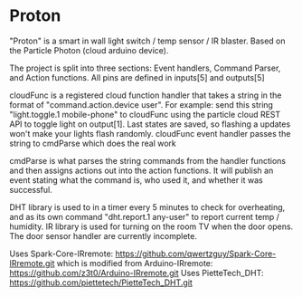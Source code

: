 # Proton
"Proton" is a smart in wall light switch / temp sensor / IR blaster. Based on the Particle Photon (cloud arduino device).

The project is split into three sections:
Event handlers, Command Parser, and Action functions.
All pins are defined in inputs[5] and outputs[5]

cloudFunc is a registered cloud function handler that takes a string in the format of "command.action.device user". For example: send this string "light.toggle.1 mobile-phone" to cloudFunc using the particle cloud REST API to toggle light on output[1]. Last states are saved, so flashing a updates won't make your lights flash randomly. cloudFunc event handler passes the string to cmdParse which does the real work

cmdParse is what parses the string commands from the handler functions and then assigns actions out into the action functions. It will publish an event stating what the command is, who used it, and whether it was successful.

DHT library is used to in a timer every 5 minutes to check for overheating, and as its own command "dht.report.1 any-user" to report current temp / humidity. IR library is used for turning on the room TV when the door opens. The door sensor handler are currently incomplete.

Uses Spark-Core-IRremote: https://github.com/qwertzguy/Spark-Core-IRremote.git
which is modified from Arduino-IRremote: https://github.com/z3t0/Arduino-IRremote.git
Uses PietteTech_DHT: https://github.com/piettetech/PietteTech_DHT.git
